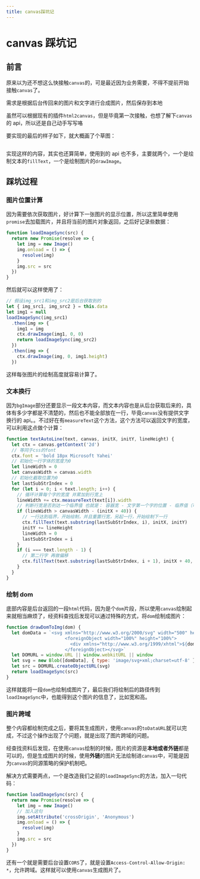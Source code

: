 ```yaml
---
title: canvas踩坑记
---
```


# canvas 踩坑记

## 前言

原来以为还不想这么快接触`canvas`的，可是最近因为业务需要，不得不提前开始接触`canvas`了。

需求是根据后台传回来的图片和文字进行合成图片，然后保存到本地

虽然可以根据现有的插件`html2canvas`，但是毕竟第一次接触，也想了解下`canvas`的 api，所以还是自己动手写写咯

要实现的最后的样子如下，就大概画了个草图：

<img :src="$withBase('/assets/canvas.png')">

实现这样的内容，其实也还算简单，使用到的 api 也不多，主要就两个，一个是绘制文本的`fillText`，一个是绘制图片的`drawImage`。

## 踩坑过程

### 图片位置计算

因为需要依次获取图片，好计算下一张图片的显示位置，所以这里简单使用`promise`去加载图片，并且将当前的图片对象返回，之后好记录些数据：

```js
function loadImageSync(src) {
  return new Promise(resolve => {
    let img = new Image()
    img.onload = () => {
      resolve(img)
    }
    img.src = src
  })
}
```

然后就可以这样使用了：

```js
// 假设img_src1和img_src2是后台获取到的
let { img_src1, img_src2 } = this.data
let img1 = null
loadImageSync(img_src1)
  .then(img => {
    img1 = img
    ctx.drawImage(img1, 0, 0)
    return loadImageSync(img_src2)
  })
  .then(img => {
    ctx.drawImage(img, 0, img1.height)
  })
```

这样每张图片的绘制高度就容易计算了。

### 文本换行

因为`bgImage`部分还要显示一段文本内容，而文本内容也是从后台获取后来的，具体有多少字都是不清楚的，然后也不能全部放在一行，毕竟`canvas`没有提供文字换行的 api。。不过好在有`measureText`这个方法，这个方法可以返回文字的宽度，可以利用这点做个计算：

```js
function textAutoLine(text, canvas, initX, initY, lineHeight) {
  let ctx = canvas.getContext('2d')
  // 等同于css的font
  ctx.font = 'bold 18px Microsoft Yahei'
  // 初始化一行字体的宽度为0
  let lineWidth = 0
  let canvasWidth = canvas.width
  // 初始化截取位置为0
  let lastSubStrIndex = 0
  for (let i = 0; i < text.length; i++) {
    // 循环计算每个字的宽度 并累加到行宽上
    lineWidth += ctx.measureText(text[i]).width
    // 判断行宽是否到达一个临界值 也就是： 容器宽 - 文字第一个字的位置 - 临界值（可自定义调整）
    if (lineWidth > canvasWidth - (initX + 40)) {
      // 一行达到临界，开始绘制，并且重置行宽，另起一行，开始绘制下一行
      ctx.fillText(text.substring(lastSubStrIndex, i), initX, initY)
      initY += lineHeight
      lineWidth = 0
      lastSubStrIndex = i
    }
    if (i === text.length - 1) {
      // 第二行字 再做偏移
      ctx.fillText(text.substring(lastSubStrIndex, i + 1), initX + 40, initY)
    }
  }
}
```

### 绘制 dom

底部内容是后台返回的一段`html`代码，因为是个`dom`片段，所以使用`canvas`绘制起来就相当麻烦了，经资料查找后发现可以通过特殊的方式，将`dom`绘制成图片：

```js
function drawDomToImg(dom) {
  let domData = `<svg xmlns="http://www.w3.org/2000/svg" width="500" height="200">
                      <foreignObject width="100%" height="100%">
                        <div xmlns="http://www.w3.org/1999/xhtml">${dom}</div>
                      </foreignObject></svg>`
  let DOMURL = window.URL || window.webkitURL || window
  let svg = new Blob([domData], { type: 'image/svg+xml;charset=utf-8' })
  let src = DOMURL.createObjectURL(svg)
  return loadImageSync(src)
}
```

这样就能将一段`dom`也绘制成图片了，最后我们将绘制后的路径传到`loadImageSync`中，也能得到这个图片的信息了，比如宽和高。

### 图片跨域

整个内容都绘制完成之后，要将其生成图片，使用`canvas`的`toDataURL`就可以完成，不过这个操作出现了个问题，就是出现了图片跨域的问题。

经查找资料后发现，在使用`canvas`绘制的时候，图片的资源是**本地或者外链**都是可以的，但是生成图片的时候，使用**外链**的图片无法绘制进`canvas`中，可能是因为`canvas`的同源策略的保护机制吧。

解决方式需要两点，一个是改造我们之前的`loadImageSync`的方法，加入一句代码：

```js
function loadImageSync(src) {
  return new Promise(resolve => {
    let img = new Image()
    // 加入这句
    img.setAttribute('crossOrigin', 'Anonymous')
    img.onload = () => {
      resolve(img)
    }
    img.src = src
  })
}
```

还有一个就是需要后台设置`CORS`了，就是设置`Access-Control-Allow-Origin: *`，允许跨域。这样就可以使用`canvas`生成图片了。